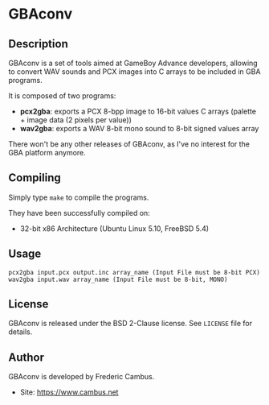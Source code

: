 # GBAconv

## Description

GBAconv is a set of tools aimed at GameBoy Advance developers, allowing
to convert WAV sounds and PCX images into C arrays to be included in
GBA programs.

It is composed of two programs:

- **pcx2gba**: exports a PCX 8-bpp image to 16-bit values C arrays
           (palette + image data (2 pixels per value))
- **wav2gba**: exports a WAV 8-bit mono sound to 8-bit signed values array

There won't be any other releases of GBAconv, as I've no interest for the GBA platform anymore.

## Compiling

Simply type `make` to compile the programs.

They have been successfully compiled on:

- 32-bit x86 Architecture (Ubuntu Linux 5.10, FreeBSD 5.4)

## Usage

	pcx2gba input.pcx output.inc array_name (Input File must be 8-bit PCX)
	wav2gba input.wav array_name (Input File must be 8-bit, MONO)

## License

GBAconv is released under the BSD 2-Clause license. See `LICENSE` file for details.

## Author

GBAconv is developed by Frederic Cambus.

- Site: https://www.cambus.net

